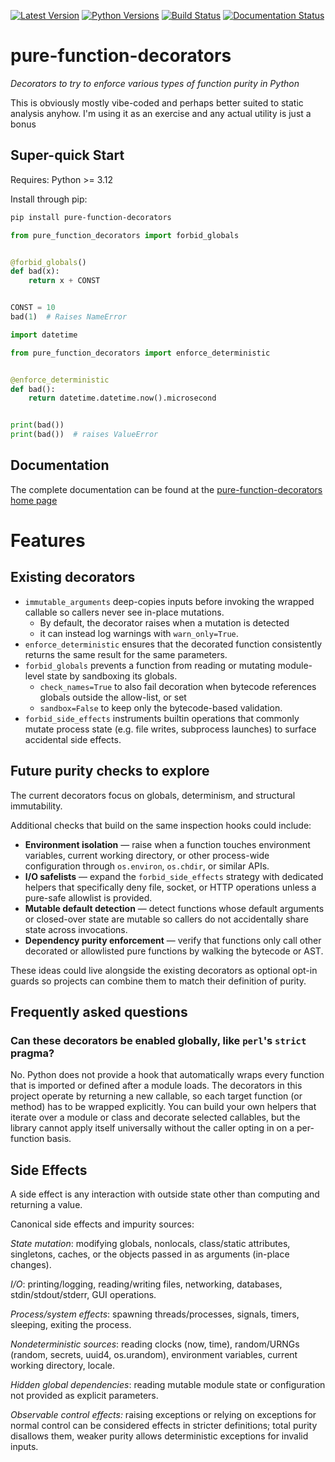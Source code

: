 [![Latest Version](https://img.shields.io/pypi/v/pure-function-decorators?label=pypi-version&logo=python&style=plastic)](https://pypi.org/project/pure-function-decorators/)
[![Python Versions](https://img.shields.io/python/required-version-toml?tomlFilePath=https%3A%2F%2Fraw.githubusercontent.com%2Fjlmcgraw%2Fpure-function-decorators%2Fmain%2Fpyproject.toml&style=plastic&logo=python&label=python-versions)](https://www.python.org/)
[![Build Status](https://github.com/jlmcgraw/pure-function-decorators/actions/workflows/main.yml/badge.svg)](https://github.com/jlmcgraw/pure-function-decorators/actions/workflows/main.yml)
[![Documentation Status](https://github.com/jlmcgraw/pure-function-decorators/actions/workflows/docs.yml/badge.svg)](https://jlmcgraw.github.io/pure-function-decorators/)

# pure-function-decorators

_Decorators to try to enforce various types of function purity in Python_

This is obviously mostly vibe-coded and perhaps better suited to static analysis anyhow.  I'm using it as an exercise and
any actual utility is just a bonus

## Super-quick Start

Requires: Python >= 3.12

Install through pip:

```bash
pip install pure-function-decorators
```

```python
from pure_function_decorators import forbid_globals


@forbid_globals()
def bad(x):
    return x + CONST


CONST = 10
bad(1)  # Raises NameError
```

```python
import datetime

from pure_function_decorators import enforce_deterministic


@enforce_deterministic
def bad():
    return datetime.datetime.now().microsecond


print(bad())
print(bad())  # raises ValueError
```

## Documentation

The complete documentation can be found at the
[pure-function-decorators home page](https://jlmcgraw.github.io/pure-function-decorators)

# Features

## Existing decorators

- `immutable_arguments` deep-copies inputs before invoking the wrapped callable so callers never see in-place mutations.
    - By default, the decorator raises when a mutation is detected
    - it can instead log warnings with `warn_only=True`.
- `enforce_deterministic` ensures that the decorated function consistently returns the same result for the same
  parameters.
- `forbid_globals` prevents a function from reading or mutating module-level state by sandboxing its globals.
    - `check_names=True` to also fail decoration when bytecode references globals outside the allow-list, or set
    - `sandbox=False` to keep only the bytecode-based validation.
- `forbid_side_effects` instruments builtin operations that commonly mutate process state (e.g. file writes, subprocess
  launches) to surface accidental side effects.

## Future purity checks to explore

The current decorators focus on globals, determinism, and structural immutability.

Additional checks that build on the same inspection hooks could include:

- **Environment isolation** &mdash; raise when a function touches environment variables, current working directory, or
  other process-wide configuration through `os.environ`, `os.chdir`, or similar APIs.
- **I/O safelists** &mdash; expand the `forbid_side_effects` strategy with dedicated helpers that specifically deny
  file, socket, or HTTP operations unless a pure-safe allowlist is provided.
- **Mutable default detection** &mdash; detect functions whose default arguments or closed-over state are mutable so
  callers do not accidentally share state across invocations.
- **Dependency purity enforcement** &mdash; verify that functions only call other decorated or allowlisted pure functions
  by walking the bytecode or AST.

These ideas could live alongside the existing decorators as optional opt-in guards so projects can combine them to match
their definition of purity.

## Frequently asked questions

### Can these decorators be enabled globally, like `perl`'s `strict` pragma?

No. Python does not provide a hook that automatically wraps every function that is imported or defined after a module
loads. The decorators in this project operate by returning a new callable, so each target function (or method) has to be
wrapped explicitly. You can build your own helpers that iterate over a module or class and decorate selected callables,
but the library cannot apply itself universally without the caller opting in on a per-function basis.

## Side Effects

A side effect is any interaction with outside state other than computing and returning a value.

Canonical side effects and impurity sources:

_State mutation_: modifying globals, nonlocals, class/static attributes, singletons, caches, or the objects passed in as
arguments (in-place changes).

_I/O_: printing/logging, reading/writing files, networking, databases, stdin/stdout/stderr, GUI operations.

_Process/system effects_: spawning threads/processes, signals, timers, sleeping, exiting the process.

_Nondeterministic sources_: reading clocks (now, time), random/URNGs (random, secrets, uuid4, os.urandom), environment
variables, current working directory, locale.

_Hidden global dependencies_: reading mutable module state or configuration not provided as explicit parameters.

_Observable control effects:_ raising exceptions or relying on exceptions for normal control can be considered effects
in stricter definitions; total purity disallows them, weaker purity allows deterministic exceptions for invalid inputs.
